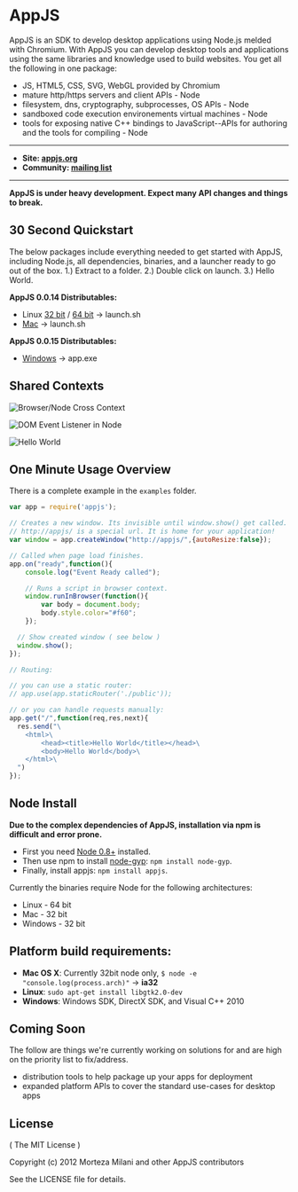 # AppJS
AppJS is an SDK to develop desktop applications using Node.js melded with Chromium. With AppJS you can develop desktop tools and applications using the same libraries and knowledge used to build websites. You get all the following in one package:

* JS, HTML5, CSS, SVG, WebGL provided by Chromium
* mature http/https servers and client APIs - Node
* filesystem, dns, cryptography, subprocesses, OS APIs - Node
* sandboxed code execution environements virtual machines - Node
* tools for exposing native C++ bindings to JavaScript--APIs for authoring and the tools for compiling - Node


---

* __Site: [appjs.org](http://appjs.org)__
* __Community: [mailing list](https://groups.google.com/forum/#!forum/appjs-dev)__

---

__AppJS is under heavy development. Expect many API changes and things to break.__

## 30 Second Quickstart
The below packages include everything needed to get started with AppJS, including Node.js, all dependencies, binaries, and a launcher ready to go out of the box. 1.) Extract to a folder. 2.) Double click on launch. 3.) Hello World.

__AppJS 0.0.14 Distributables:__

* Linux [32 bit](http://dists.appjs.org/0.0.14/appjs-0.0.14-linux-ia32.tar.gz) / [64 bit](http://dists.appjs.org/0.0.14/appjs-0.0.14-linux-x64.tar.gz) -> launch.sh
* [Mac](http://dists.appjs.org/0.0.14/appjs-0.0.14-darwin-ia32.zip) -> launch.sh

__AppJS 0.0.15 Distributables:__

* [Windows](http://dists.appjs.org/0.0.15/appjs-0.0.15-win32-ia32.zip) -> app.exe

## Shared Contexts

![Browser/Node Cross Context](https://github.com/appjs/appjs/raw/master/examples/node-in-browser.png "Browser/Node Cross Context")

![DOM Event Listener in Node](https://github.com/appjs/appjs/raw/master/examples/shared-context.jpg "DOM Event Listener in Node")

![Hello World](https://github.com/appjs/appjs/raw/master/examples/output.jpg "Hello World")

## One Minute Usage Overview
There is a complete example in the `examples` folder.

```javascript
var app = require('appjs');

// Creates a new window. Its invisible until window.show() get called.
// http://appjs/ is a special url. It is home for your application!
var window = app.createWindow("http://appjs/",{autoResize:false});

// Called when page load finishes.
app.on("ready",function(){
    console.log("Event Ready called");

    // Runs a script in browser context.
    window.runInBrowser(function(){
        var body = document.body;
        body.style.color="#f60";
    });

  // Show created window ( see below )
  window.show();
});

// Routing:

// you can use a static router:
// app.use(app.staticRouter('./public'));

// or you can handle requests manually:
app.get("/",function(req,res,next){
  res.send("\
    <html>\
        <head><title>Hello World</title></head>\
        <body>Hello World</body>\
    </html>\
  ")
});
```

## Node Install
__Due to the complex dependencies of AppJS, installation via npm is difficult and error prone.__

* First you need [Node 0.8+](https://github.com/joyent/node/wiki/Installation) installed.
* Then use npm to install [node-gyp](https://github.com/TooTallNate/node-gyp): `npm install node-gyp`.
* Finally, install appjs: `npm install appjs`.

Currently the binaries require Node for the following architectures:

* Linux - 64 bit
* Mac - 32 bit
* Windows - 32 bit

## Platform build requirements:

* __Mac OS X__: Currently 32bit node only, `$ node -e "console.log(process.arch)"` -> __ia32__
* __Linux__: `sudo apt-get install libgtk2.0-dev`
* __Windows__: Windows SDK, DirectX SDK, and Visual C++ 2010

## Coming Soon
The follow are things we're currently working on solutions for and are high on the priority list to fix/address.

* distribution tools to help package up your apps for deployment
* expanded platform APIs to cover the standard use-cases for desktop apps


## License
( The MIT License )

Copyright (c) 2012 Morteza Milani and other AppJS contributors

See the LICENSE file for details.
